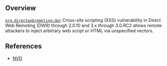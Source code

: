 ## Overview
[`org.directwebremoting:dwr`](http://search.maven.org/#search%7Cga%7C1%7Ca%3A%22dwr%22)
Cross-site scripting (XSS) vulnerability in Direct Web Remoting (DWR) through 2.0.10 and 3.x through 3.0.RC2 allows remote attackers to inject arbitrary web script or HTML via unspecified vectors.

## References
- [NVD](https://web.nvd.nist.gov/view/vuln/detail?vulnId=CVE-2014-5326)